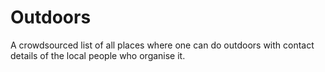# Outdoors

A crowdsourced list of all places where one can do outdoors with contact details of the local people who organise it.
